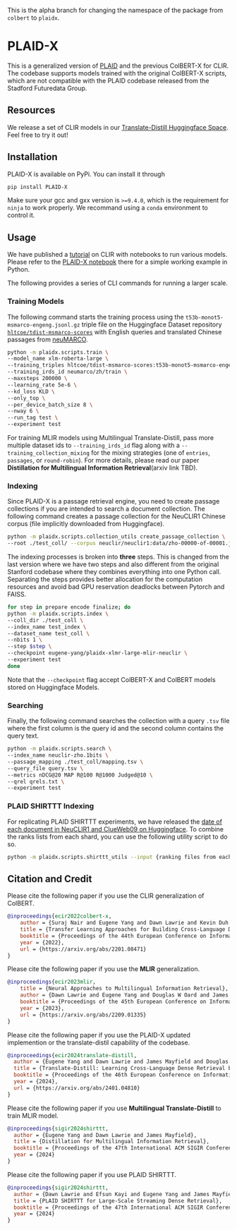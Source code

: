 This is the alpha branch for changing the namespace of the package from `colbert` to `plaidx`. 

# PLAID-X

This is a generalized version of [PLAID](https://github.com/stanford-futuredata/ColBERT) and the previous ColBERT-X for CLIR.
The codebase supports models trained with the original ColBERT-X scripts, which are not compatible with the PLAID codebase released from the Stadford Futuredata Group. 

## Resources

We release a set of CLIR models in our [Translate-Distill Huggingface Space](https://huggingface.co/collections/eugene-yang/translate-distill-658ccc3b38672a848bd53d74). 
Feel free to try it out! 

## Installation

PLAID-X is available on PyPi. You can install it through
```bash
pip install PLAID-X
```

Make sure your gcc and gxx version is `>=9.4.0`, which is the requirement for `ninja` to work properly.
We recommand using a `conda` environment to control it.

## Usage

We have published a [tutorial](https://github.com/hltcoe/clir-tutorial) on CLIR with notebooks to run various models. 
Please refer to the [PLAID-X notebook](https://colab.research.google.com/github/hltcoe/clir-tutorial/blob/main/notebooks/clir_tutorial_plaidx.ipynb) there for a simple working example in Python. 

The following provides a series of CLI commands for running a larger scale. 

### Training Models

The following command starts the training process using the `t53b-monot5-msmarco-engeng.jsonl.gz` triple file on the Huggingface Dataset repository [`hltcoe/tdist-msmarco-scores`](https://huggingface.co/datasets/hltcoe/tdist-msmarco-scores) with English queries and translated Chinese passages from [neuMARCO](https://ir-datasets.com/neumarco.html).

```bash
python -m plaidx.scripts.train \
--model_name xlm-roberta-large \
--training_triples hltcoe/tdist-msmarco-scores:t53b-monot5-msmarco-engeng.jsonl.gz \
--training_irds_id neumarco/zh/train \
--maxsteps 200000 \
--learning_rate 5e-6 \
--kd_loss KLD \
--only_top \
--per_device_batch_size 8 \
--nway 6 \
--run_tag test \
--experiment test
```

For training MLIR models using Multilingual Translate-Distill, pass more multiple dataset ids to `--training_irds_id` flag along with a `--training_collection_mixing` for the mixing strategies (one of `entries`, `passages`, or `round-robin`). 
For more details, please read our paper **Distillation for Multilingual Information Retrieval**(arxiv link TBD).

### Indexing 

Since PLAID-X is a passage retrieval engine, you need to create passage collections if you are intended to search a document collection.
The following command creates a passage collection for the NeuCLIR1 Chinese corpus (file implicitly downloaded from Huggingface). 

```bash
python -m plaidx.scripts.collection_utils create_passage_collection \
--root ./test_coll/ --corpus neuclir/neuclir1:data/zho-00000-of-00001.jsonl.gz
```

The indexing processes is broken into **three** steps. 
This is changed from the last version where we have two steps and also different from the original Stanford codebase where they combines everything into one Python call.
Separating the steps provides better allocation for the computation resources and avoid bad GPU reservation deadlocks between Pytorch and FAISS.

```bash
for step in prepare encode finalize; do
python -m plaidx.scripts.index \
--coll_dir ./test_coll \
--index_name test_index \
--dataset_name test_coll \
--nbits 1 \
--step $step \
--checkpoint eugene-yang/plaidx-xlmr-large-mlir-neuclir \
--experiment test 
done
```
Note that the `--checkpoint` flag accept ColBERT-X and ColBERT models stored on Huggingface Models.

### Searching 

Finally, the following command searches the collection with a query `.tsv` file where the first column is the query id and the second column contains the query text. 

```bash
python -m plaidx.scripts.search \
--index_name neuclir-zho.1bits \
--passage_mapping ./test_coll/mapping.tsv \
--query_file query.tsv \
--metrics nDCG@20 MAP R@100 R@1000 Judged@10 \
--qrel qrels.txt \
--experiment test
```

### PLAID SHIRTTT Indexing

For replicating PLAID SHIRTTT experiments, we have released the 
[date of each document in NeuCLIR1 and ClueWeb09 on Huggingface](https://huggingface.co/datasets/hltcoe/plaid-shirttt-doc-date). 
To combine the ranks lists from each shard, you can use the following utility script to do so. 

```bash
python -m plaidx.scripts.shirttt_utils --input {ranking files from each shard} --output {file to write} --topn 50 
```

## Citation and Credit

Please cite the following paper if you use the CLIR generalization of ColBERT.
```bibtex
@inproceedings{ecir2022colbert-x,
	author = {Suraj Nair and Eugene Yang and Dawn Lawrie and Kevin Duh and Paul McNamee and Kenton Murray and James Mayfield and Douglas W. Oard},
	title = {Transfer Learning Approaches for Building Cross-Language Dense Retrieval Models},
	booktitle = {Proceedings of the 44th European Conference on Information Retrieval (ECIR)},
	year = {2022},
	url = {https://arxiv.org/abs/2201.08471}
}
```

Please cite the following paper if you use the **MLIR** generalization. 
```bibtex
@inproceedings{ecir2023mlir,
	title = {Neural Approaches to Multilingual Information Retrieval},
	author = {Dawn Lawrie and Eugene Yang and Douglas W Oard and James Mayfield},
	booktitle = {Proceedings of the 45th European Conference on Information Retrieval (ECIR)},
	year = {2023},
	url = {https://arxiv.org/abs/2209.01335}
}
```

Please cite the following paper if you use the PLAID-X updated implemention or the translate-distil capability of the codebase. 
```bibtex
@inproceedings{ecir2024translate-distill,
  author = {Eugene Yang and Dawn Lawrie and James Mayfield and Douglas W. Oard and Scott Miller},
  title = {Translate-Distill: Learning Cross-Language Dense Retrieval by Translation and Distillation},
  booktitle = {Proceedings of the 46th European Conference on Information Retrieval (ECIR)},
  year = {2024},
  url = {https://arxiv.org/abs/2401.04810}
}
```

Please cite the following paper if you use **Multilingual Translate-Distill** to train MLIR model. 
```bibtex
@inproceedings{sigir2024shirttt,
  author = {Eugene Yang and Dawn Lawrie and James Mayfield},
  title = {Distillation for Multilingual Information Retrieval},
  booktitle = {Proceedings of the 47th International ACM SIGIR Conference on Research and Development in Information Retrieval (SIGIR ’24)},
  year = {2024}
}
```

Please cite the following paper if you use PLAID SHIRTTT. 
```bibtex
@inproceedings{sigir2024shirttt,
  author = {Dawn Lawrie and Efsun Kayi and Eugene Yang and James Mayfield and Douglas W. Oard},
  title = {PLAID SHIRTTT for Large-Scale Streaming Dense Retrieval},
  booktitle = {Proceedings of the 47th International ACM SIGIR Conference on Research and Development in Information Retrieval (SIGIR ’24)},
  year = {2024}
}
```